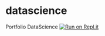 # datascience
Portfolio DataScience
[![Run on Repl.it](https://repl.it/badge/github/wagner-alves-AI/datascience)](https://repl.it/github/wagner-alves-AI/datascience)